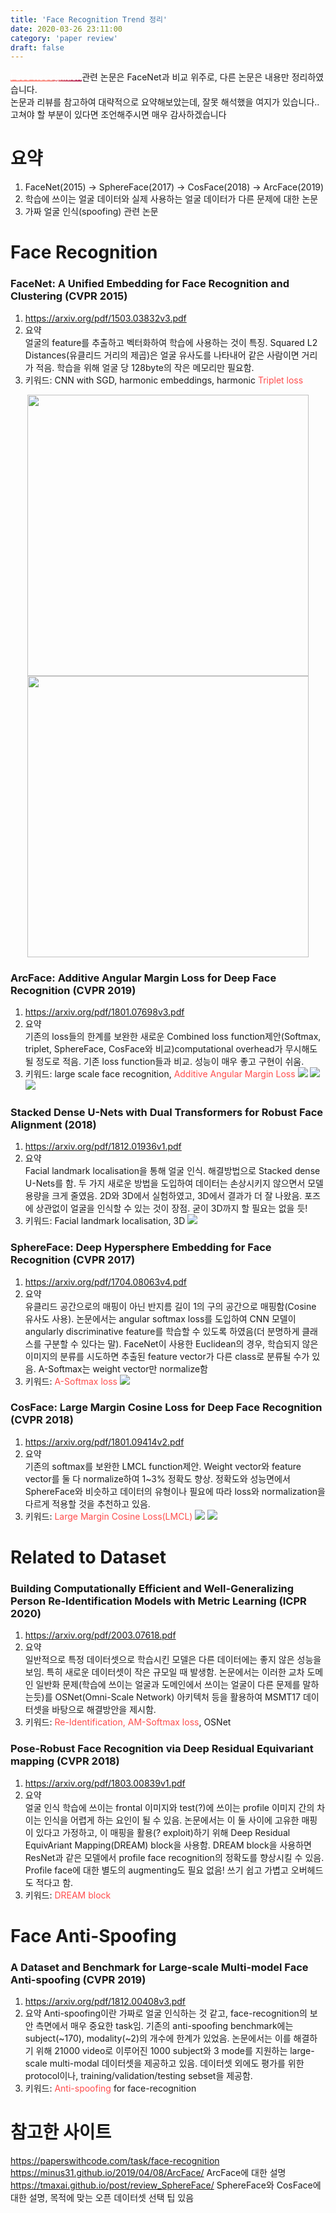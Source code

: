 ```yaml
---
title: 'Face Recognition Trend 정리'
date: 2020-03-26 23:11:00
category: 'paper review'
draft: false
---
```

<style>
.red{
    color:#ff4d4d
}

.blue{
    color:#4d4dff;
}

@media screen and (min-width: 40em){
    .a{
        font-size: 6vw;
    }
}

a.highlight{
    color: white;
    text-decoration: none;
    background-image: linear-gradient(90deg, rgb(255, 129, 119) 0%, rgb(255, 134, 122) 0%, rgb(255, 140, 127) 21%, rgb(249, 145, 133) 52%, rgb(207, 85, 108) 78%, rgb(177, 42, 91) 100%);
    background-repeat: no-repeat;
    background-size: 100% 0.2em;
    background-position: 0 88%;
    transition: background-size 0.25s ease-in;
}

a.highlight:hover {
    background-size: 100% 88%;
}
</style>

<a class="highlight">Face Recognition</a>관련 논문은 FaceNet과 비교 위주로, 다른 논문은 내용만 정리하였습니다.  
논문과 리뷰를 참고하여 대략적으로 요약해보았는데, 잘못 해석했을 여지가 있습니다.. 고쳐야 할 부분이 있다면 조언해주시면 매우 감사하겠습니다

# 요약
1.	FaceNet(2015) -> SphereFace(2017) -> CosFace(2018) -> ArcFace(2019)
2.	학습에 쓰이는 얼굴 데이터와 실제 사용하는 얼굴 데이터가 다른 문제에 대한 논문
3.	가짜 얼굴 인식(spoofing) 관련 논문

# Face Recognition

### FaceNet: A Unified Embedding for Face Recognition and Clustering (CVPR 2015)
1.	https://arxiv.org/pdf/1503.03832v3.pdf
2.	요약   
얼굴의 feature를 추출하고 벡터화하여 학습에 사용하는 것이 특징. Squared L2 Distances(유클리드 거리의 제곱)은 얼굴 유사도를 나타내어 같은 사람이면 거리가 적음. 학습을 위해 얼굴 당 128byte의 작은 메모리만 필요함. 
3.	키워드: CNN with SGD, harmonic embeddings, harmonic <span class="red">Triplet loss</span>
<center><img src="../image/FaceNet1.png" width="450"></center>
<center><img src="../image/FaceNet2.png" width="450"></center>

### ArcFace: Additive Angular Margin Loss for Deep Face Recognition (CVPR 2019)
1.	https://arxiv.org/pdf/1801.07698v3.pdf
2.	요약   
기존의 loss들의 한계를 보완한 새로운 Combined loss function제안(Softmax, triplet, SphereFace, CosFace와 비교)computational overhead가 무시해도 될 정도로 적음. 기존 loss function들과 비교. 성능이 매우 좋고 구현이 쉬움.
3.	키워드: large scale face recognition, <span class="red">Additive Angular Margin Loss</span>
![](../image/ArcFace1.png)
![](../image/ArcFace2.png)
![](../image/ArcFace3.png)

### Stacked Dense U-Nets with Dual Transformers for Robust Face Alignment (2018)
1.	https://arxiv.org/pdf/1812.01936v1.pdf
2.	요약   
Facial landmark localisation을 통해 얼굴 인식. 해결방법으로 Stacked dense U-Nets를 함. 두 가지 새로운 방법을 도입하여 데이터는 손상시키지 않으면서 모델 용량을 크게 줄였음. 2D와 3D에서 실험하였고, 3D에서 결과가 더 잘 나왔음. 포즈에 상관없이 얼굴을 인식할 수 있는 것이 장점. 굳이 3D까지 할 필요는 없을 듯!
3.	키워드: Facial landmark localisation, 3D
![](../image/SDN.png)

### SphereFace: Deep Hypersphere Embedding for Face Recognition (CVPR 2017)
1.	https://arxiv.org/pdf/1704.08063v4.pdf
2.	요약   
유클리드 공간으로의 매핑이 아닌 반지름 길이 1의 구의 공간으로 매핑함(Cosine 유사도 사용). 논문에서는 angular softmax loss를 도입하여 CNN 모델이 angularly discriminative feature를 학습할 수 있도록 하였음(더 분명하게 클래스를 구분할 수 있다는 말). FaceNet이 사용한 Euclidean의 경우, 학습되지 않은 이미지의 분류를 시도하면 추출된 feature vector가 다른 class로 분류될 수가 있음. A-Softmax는 weight vector만 normalize함
3.	키워드: <span class="red">A-Softmax loss</span>
![](../image/SphereFace.png)


### CosFace: Large Margin Cosine Loss for Deep Face Recognition (CVPR 2018)
1.	https://arxiv.org/pdf/1801.09414v2.pdf
2.	요약   
기존의 softmax를 보완한 LMCL function제안. Weight vector와 feature vector를 둘 다 normalize하여 1~3% 정확도 향상. 정확도와 성능면에서 SphereFace와 비슷하고 데이터의 유형이나 필요에 따라 loss와 normalization을 다르게 적용할 것을 추천하고 있음.
3.	키워드: <span class="red">Large Margin Cosine Loss(LMCL)</span>
![](../image/CosFace1.png)
![](../image/CosFace2.png)

# Related to Dataset

### Building Computationally Efficient and Well-Generalizing Person Re-Identification Models with Metric Learning (ICPR 2020)
1.	https://arxiv.org/pdf/2003.07618.pdf
2.	요약   
일반적으로 특정 데이터셋으로 학습시킨 모델은 다른 데이터에는 좋지 않은 성능을 보임. 특히 새로운 데이터셋이 작은 규모일 때 발생함. 논문에서는 이러한 교차 도메인 일반화 문제(학습에 쓰이는 얼굴과 도메인에서 쓰이는 얼굴이 다른 문제를 말하는듯)를 OSNet(Omni-Scale Network) 아키텍처 등을 활용하여 MSMT17 데이터셋을 바탕으로 해결방안을 제시함.
3.	키워드: <span class="red">Re-Identification, AM-Softmax loss</span>, OSNet

### Pose-Robust Face Recognition via Deep Residual Equivariant mapping (CVPR 2018)
1.	https://arxiv.org/pdf/1803.00839v1.pdf
2.	요약   
얼굴 인식 학습에 쓰이는 frontal 이미지와 test(?)에 쓰이는 profile 이미지 간의 차이는 인식을 어렵게 하는 요인이 될 수 있음. 논문에서는 이 둘 사이에 고유한 매핑이 있다고 가정하고, 이 매핑을 활용(? exploit)하기 위해 Deep Residual EquivAriant Mapping(DREAM) block을 사용함. DREAM block을 사용하면 ResNet과 같은 모델에서 profile face recognition의 정확도를 향상시킬 수 있음. Profile face에 대한 별도의 augmenting도 필요 없음! 쓰기 쉽고 가볍고 오버헤드도 적다고 함.
1. 키워드: <span class="red">DREAM block</span>

# Face Anti-Spoofing

### A Dataset and Benchmark for Large-scale Multi-model Face Anti-spoofing (CVPR 2019)
1.	https://arxiv.org/pdf/1812.00408v3.pdf
2.	요약
Anti-spoofing이란 가짜로 얼굴 인식하는 것 같고, face-recognition의 보안 측면에서 매우 중요한 task임. 기존의 anti-spoofing benchmark에는 subject(~170), modality(~2)의 개수에 한계가 있었음. 논문에서는 이를 해결하기 위해 21000 video로 이루어진 1000 subject와 3 mode를 지원하는 large-scale multi-modal 데이터셋을 제공하고 있음. 데이터셋 외에도 평가를 위한 protocol이나, training/validation/testing sebset을 제공함.
3.	키워드: <span class="red">Anti-spoofing</span> for face-recognition

# 참고한 사이트
https://paperswithcode.com/task/face-recognition
https://minus31.github.io/2019/04/08/ArcFace/
ArcFace에 대한 설명
https://tmaxai.github.io/post/review_SphereFace/ SphereFace와 CosFace에 대한 설명, 목적에 맞는 오픈 데이터셋 선택 팁 있음
